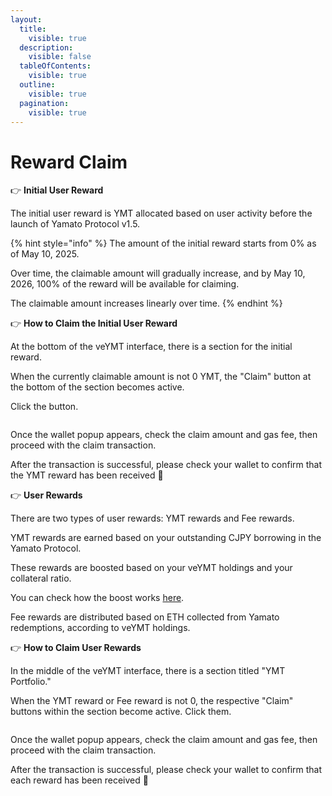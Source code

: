 ```yaml
---
layout:
  title:
    visible: true
  description:
    visible: false
  tableOfContents:
    visible: true
  outline:
    visible: true
  pagination:
    visible: true
---
```


# Reward Claim

👉 **Initial User Reward**

The initial user reward is YMT allocated based on user activity before the launch of Yamato Protocol v1.5.

{% hint style="info" %}
The amount of the initial reward starts from 0% as of May 10, 2025.

Over time, the claimable amount will gradually increase, and by May 10, 2026, 100% of the reward will be available for claiming.

The claimable amount increases linearly over time.
{% endhint %}

👉 **How to Claim the Initial User Reward**

At the bottom of the veYMT interface, there is a section for the initial reward.

When the currently claimable amount is not 0 YMT, the "Claim" button at the bottom of the section becomes active.

Click the button.

<figure><img src="../../assets/Group 7.png" alt=""><figcaption></figcaption></figure>

Once the wallet popup appears, check the claim amount and gas fee, then proceed with the claim transaction.

After the transaction is successful, please check your wallet to confirm that the YMT reward has been received 🎉

👉 **User Rewards**

There are two types of user rewards: YMT rewards and Fee rewards.

YMT rewards are earned based on your outstanding CJPY borrowing in the Yamato Protocol.

These rewards are boosted based on your veYMT holdings and your collateral ratio.

You can check how the boost works [here](../ymt-yamato-dao-token/toveymtniyorufmingubsuto.md).

Fee rewards are distributed based on ETH collected from Yamato redemptions, according to veYMT holdings.

👉 **How to Claim User Rewards**

In the middle of the veYMT interface, there is a section titled "YMT Portfolio."

When the YMT reward or Fee reward is not 0, the respective "Claim" buttons within the section become active. Click them.

<figure><img src="../../assets/Group 8.png" alt=""><figcaption></figcaption></figure>

Once the wallet popup appears, check the claim amount and gas fee, then proceed with the claim transaction.

After the transaction is successful, please check your wallet to confirm that each reward has been received 🎉

